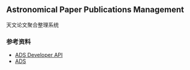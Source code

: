 ## Astronomical Paper Publications Management

天文论文聚合整理系统

### 参考资料

- [ADS Developer API](https://github.com/adsabs/adsabs-dev-api)
- [ADS](https://api.adsabs.harvard.edu/)
